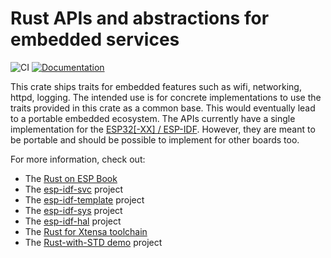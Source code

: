 # Rust APIs and abstractions for embedded services

![CI](https://github.com/esp-rs/embedded-svc/actions/workflows/ci.yml/badge.svg)
[![Documentation](https://docs.rs/embedded-svc/badge.svg)](https://docs.rs/embedded-svc)

This crate ships traits for embedded features such as wifi, networking, httpd, logging.
The intended use is for concrete implementations to use the traits provided in this crate as a common base.
This would eventually lead to a portable embedded ecosystem. The APIs currently have a single implementation for the [ESP32[-XX] / ESP-IDF](https://github.com/esp-rs/esp-idf-svc).
However, they are meant to be portable and should be possible to implement for other boards too.

For more information, check out:
* The [Rust on ESP Book](https://esp-rs.github.io/book/)
* The [esp-idf-svc](https://github.com/esp-rs/esp-idf-svc) project
* The [esp-idf-template](https://github.com/esp-rs/esp-idf-template) project
* The [esp-idf-sys](https://github.com/esp-rs/esp-idf-sys) project
* The [esp-idf-hal](https://github.com/esp-rs/esp-idf-hal) project
* The [Rust for Xtensa toolchain](https://github.com/esp-rs/rust-build)
* The [Rust-with-STD demo](https://github.com/ivmarkov/rust-esp32-std-demo) project
